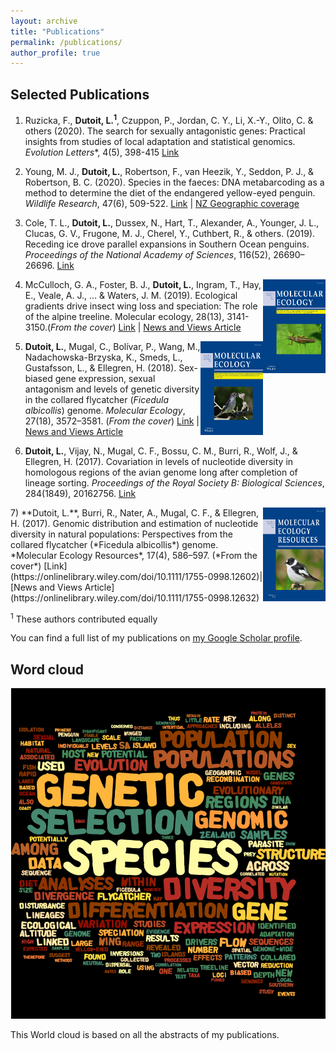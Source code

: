 ```yaml
---
layout: archive
title: "Publications"
permalink: /publications/
author_profile: true
---
```


## Selected Publications

1)	Ruzicka, F., **Dutoit, L.<sup>1</sup>**, Czuppon, P., Jordan, C. Y., Li, X.-Y., Olito, C. & others (2020). The search for sexually antagonistic genes: Practical insights from studies of local adaptation and statistical genomics. *Evolution Letters**, 4(5), 398-415 [Link](https://onlinelibrary.wiley.com/doi/full/10.1002/evl3.192)

2)	Young, M. J., **Dutoit, L.**, Robertson, F., van Heezik, Y., Seddon, P. J., & Robertson, B. C. (2020). Species in the faeces: DNA metabarcoding as a method to determine the diet of the endangered yellow-eyed penguin. *Wildlife Research*, 47(6), 509-522. [Link](https://www.publish.csiro.au/WR/WR19246) | [NZ Geographic coverage](https://www.nzgeo.com/stories/hoiho-need-to-eat-better/)

3)	Cole, T. L., **Dutoit, L.**, Dussex, N., Hart, T., Alexander, A., Younger, J. L., Clucas, G. V., Frugone, M. J., Cherel, Y., Cuthbert, R., & others. (2019). Receding ice drove parallel expansions in Southern Ocean penguins. *Proceedings of the National Academy of Sciences*, 116(52), 26690–26696. [Link](https://www.pnas.org/content/116/52/26690.short)                                                                                            
                                         
<img align="right" width="100" height="150" src="../mec.v28.13.cover.png">


4) McCulloch, G. A., Foster, B. J., **Dutoit, L.**, Ingram, T., Hay, E., Veale, A. J., ... & Waters, J. M. (2019). Ecological gradients drive insect wing loss and speciation: The role of the alpine treeline. Molecular ecology, 28(13), 3141-3150.(*From the cover*)  [Link](https://onlinelibrary.wiley.com/doi/full/10.1111/mec.15114) | [News and Views Article](https://onlinelibrary.wiley.com/doi/10.1111/mec.15152)
                                    
                                         
<img align="right" width="100" height="150" src="../mec.2018.27.issue-18.cover.png">
                   
                   
5)	**Dutoit, L.**, Mugal, C., Bolívar, P., Wang, M., Nadachowska-Brzyska, K., Smeds, L., Gustafsson, L., & Ellegren, H. (2018). Sex-biased gene expression, sexual antagonism and levels of genetic diversity in the collared flycatcher (*Ficedula albicollis*) genome. *Molecular Ecology*, 27(18), 3572–3581. (*From the cover*)  [Link](https://onlinelibrary.wiley.com/doi/full/10.1111/mec.14789)  |  [News and Views Article](https://onlinelibrary.wiley.com/doi/10.1111/mec.14787)

6)	**Dutoit, L.**, Vijay, N., Mugal, C. F., Bossu, C. M., Burri, R., Wolf, J., & Ellegren, H. (2017). Covariation in levels of nucleotide diversity in homologous regions of the avian genome long after completion of lineage sorting. *Proceedings of the Royal Society B: Biological Sciences*, 284(1849), 20162756. [Link](https://royalsocietypublishing.org/doi/10.1098/rspb.2016.2756) 


<img align="right" width="100" height="150" src="../men.2017.17.issue-4.cover.png">
7)	**Dutoit, L.**, Burri, R., Nater, A., Mugal, C. F., & Ellegren, H. (2017). Genomic distribution and estimation of nucleotide diversity in natural populations: Perspectives from the collared flycatcher (*Ficedula albicollis*) genome. *Molecular Ecology Resources*, 17(4), 586–597. (*From the cover*) [Link](https://onlinelibrary.wiley.com/doi/10.1111/1755-0998.12602)| [News and Views Article](https://onlinelibrary.wiley.com/doi/10.1111/1755-0998.12632)

<sup>1</sup> These authors contributed equally

You can find a full list of my publications on <a href="https://scholar.google.com/citations?user=RS3wR_UAAAAJ&hl=en&oi=ao">my Google Scholar profile</a>.



## Word cloud

<html class="gr__ldutoit_github_io"><head></head><body data-gr-c-s-loaded="true">
    <img src="../Wordcloud.png" alt="foo">

</body></html>

This World cloud is based on all the abstracts of my publications.
